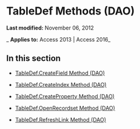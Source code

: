 
# TableDef Methods (DAO)

 **Last modified:** November 06, 2012

 _ **Applies to:** Access 2013 | Access 2016_

## In this section


- [TableDef.CreateField Method (DAO)](a83d797f-ea42-4a07-dd9e-b254755f0891.md)
    
- [TableDef.CreateIndex Method (DAO)](857b25c1-01fa-b926-0c74-7105e71b7505.md)
    
- [TableDef.CreateProperty Method (DAO)](8a92cc64-414e-f33c-1c3e-d1b62c1688c2.md)
    
- [TableDef.OpenRecordset Method (DAO)](f4c9c89c-3348-d3c9-ce76-dd11e5ee11a7.md)
    
- [TableDef.RefreshLink Method (DAO)](9f0059c6-3b7b-57e3-7527-ef674ad9417d.md)
    
